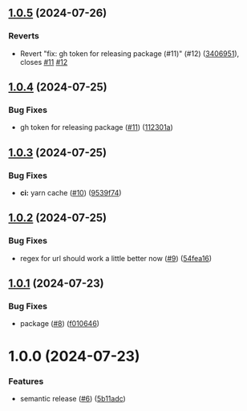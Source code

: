 ## [1.0.5](https://github.com/LEGO/pulumi-link-mobility-provider/compare/v1.0.4...v1.0.5) (2024-07-26)

### Reverts

- Revert "fix: gh token for releasing package (#11)" (#12) ([3406951](https://github.com/LEGO/pulumi-link-mobility-provider/commit/34069517d636944fdeeebc715163b587c34b8bde)), closes [#11](https://github.com/LEGO/pulumi-link-mobility-provider/issues/11) [#12](https://github.com/LEGO/pulumi-link-mobility-provider/issues/12)

## [1.0.4](https://github.com/LEGO/pulumi-link-mobility-provider/compare/v1.0.3...v1.0.4) (2024-07-25)

### Bug Fixes

- gh token for releasing package ([#11](https://github.com/LEGO/pulumi-link-mobility-provider/issues/11)) ([112301a](https://github.com/LEGO/pulumi-link-mobility-provider/commit/112301aababbe36e8931f4e90a9a241da3227cce))

## [1.0.3](https://github.com/LEGO/pulumi-link-mobility-provider/compare/v1.0.2...v1.0.3) (2024-07-25)

### Bug Fixes

- **ci:** yarn cache ([#10](https://github.com/LEGO/pulumi-link-mobility-provider/issues/10)) ([9539f74](https://github.com/LEGO/pulumi-link-mobility-provider/commit/9539f746c534b01d54e8cde26e214e3403f5f23c))

## [1.0.2](https://github.com/LEGO/pulumi-link-mobility-provider/compare/v1.0.1...v1.0.2) (2024-07-25)

### Bug Fixes

- regex for url should work a little better now ([#9](https://github.com/LEGO/pulumi-link-mobility-provider/issues/9)) ([54fea16](https://github.com/LEGO/pulumi-link-mobility-provider/commit/54fea16b4cad1a72b223a5a65a09de094533cfd1))

## [1.0.1](https://github.com/LEGO/pulumi-link-mobility-provider/compare/v1.0.0...v1.0.1) (2024-07-23)

### Bug Fixes

- package ([#8](https://github.com/LEGO/pulumi-link-mobility-provider/issues/8)) ([f010646](https://github.com/LEGO/pulumi-link-mobility-provider/commit/f0106461bdc67f84737478e599cd0a06b18f1c47))

# 1.0.0 (2024-07-23)

### Features

- semantic release ([#6](https://github.com/LEGO/pulumi-link-mobility-provider/issues/6)) ([5b11adc](https://github.com/LEGO/pulumi-link-mobility-provider/commit/5b11adc98c60712babae536c407f85f621200b19))
